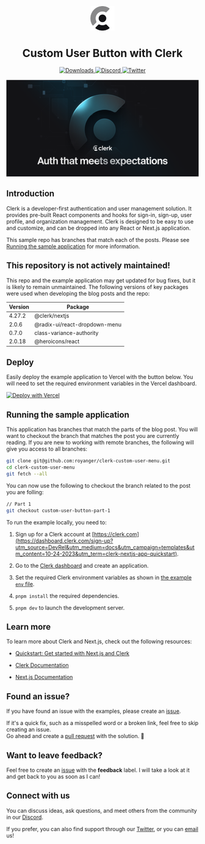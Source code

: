 <p align="center">
  <a href="https://clerk.com?utm_source=github&utm_medium=clerk_docs" target="_blank" rel="noopener noreferrer">
    <picture>
      <source media="(prefers-color-scheme: dark)" srcset="./public/light-logo.png">
      <img alt="Clerk Logo for light background" src="./public/dark-logo.png" height="64">
    </picture>
  </a>
  <br />
</p>
<div align="center">
  <h1>
    Custom User Button with Clerk
  </h1>  
  <a href="https://www.npmjs.com/package/@clerk/clerk-js">
    <img alt="Downloads" src="https://img.shields.io/npm/dm/@clerk/clerk-js" />
  </a>
  <a href="https://discord.com/invite/b5rXHjAg7A">
    <img alt="Discord" src="https://img.shields.io/discord/856971667393609759?color=7389D8&label&logo=discord&logoColor=ffffff" />
  </a>
  <a href="https://twitter.com/clerkdev">
    <img alt="Twitter" src="https://img.shields.io/twitter/url.svg?label=%40clerkdev&style=social&url=https%3A%2F%2Ftwitter.com%2Fclerkdev" />
  </a> 
  <br />
  <br />
  <img alt="Clerk Hero Image" src="./public/hero.png">
</div>

## Introduction

Clerk is a developer-first authentication and user management solution. It provides pre-built React components and hooks for sign-in, sign-up, user profile, and organization management. Clerk is designed to be easy to use and customize, and can be dropped into any React or Next.js application.

This sample repo has branches that match each of the posts. Please see [Running the sample application](#running-the-sample-application) for more information. 

## This repository is not actively maintained!

This repo and the example application may get updated for bug fixes, but it is likely to remain unmaintained. The following versions of key packages were used when developing the blog posts and the repo:

| Version | Package |
| ------- | ------- |
| 4.27.2 | @clerk/nextjs |
| 2.0.6 | @radix-ui/react-dropdown-menu |
| 0.7.0 |class-variance-authority |
| 2.0.18 |@heroicons/react |


## Deploy

Easily deploy the example application to Vercel with the button below. You will need to set the required environment variables in the Vercel dashboard.

[![Deploy with Vercel](https://vercel.com/button)](https://vercel.com/new/clone?repository-url=https%3A%2F%2Fgithub.com%2Fclerkinc%2Fclerk-nextjs-app-quickstart&env=NEXT_PUBLIC_CLERK_PUBLISHABLE_KEY,CLERK_SECRET_KEY&envDescription=Clerk%20API%20keys&envLink=https%3A%2F%2Fclerk.com%2Fdocs%2Fquickstart%2Fnextjs&redirect-url=https%3A%2F%2Fclerk.com%2Fdocs%2Fquickstart%2Fnextjs)

## Running the sample application

This application has branches that match the parts of the blog post. You will want to checkout the branch that matches the post you are currently reading. If you are new to working with remote branches, the following will give you access to all branches:

```bash
git clone git@github.com:royanger/clerk-custom-user-menu.git
cd clerk-custom-user-menu
git fetch --all
```
You can now use the following to checkout the branch related to the post you are folling:

```bash
// Part 1
git checkout custom-user-button-part-1
```

To run the example locally, you need to:

1. Sign up for a Clerk account at [https://clerk.com](https://dashboard.clerk.com/sign-up?utm_source=DevRel&utm_medium=docs&utm_campaign=templates&utm_content=10-24-2023&utm_term=clerk-nextjs-app-quickstart).

2. Go to the [Clerk dashboard](https://dashboard.clerk.com?utm_source=DevRel&utm_medium=docs&utm_campaign=templates&utm_content=10-24-2023&utm_term=clerk-nextjs-app-quickstart) and create an application.

3. Set the required Clerk environment variables as shown in [the example `env` file](./.env.local.example).

4. `pnpm install` the required dependencies.

5. `pnpm dev` to launch the development server.


## Learn more

To learn more about Clerk and Next.js, check out the following resources:

- [Quickstart: Get started with Next.js and Clerk](https://clerk.com/docs/quickstarts/nextjs?utm_source=DevRel&utm_medium=docs&utm_campaign=templates&utm_content=10-24-2023&utm_term=clerk-nextjs-app-quickstart)

- [Clerk Documentation](https://clerk.com/docs?utm_source=DevRel&utm_medium=docs&utm_campaign=templates&utm_content=10-24-2023&utm_term=clerk-nextjs-app-quickstart)
- [Next.js Documentation](https://nextjs.org/docs)

## Found an issue?

If you have found an issue with the examples, please create an [issue](https://github.com/royanger/clerk-custom-user-menu/issues).

If it's a quick fix, such as a misspelled word or a broken link, feel free to skip creating an issue.  
Go ahead and create a [pull request](https://github.com/royanger/clerk-custom-user-menu/pulls) with the solution. :rocket:

## Want to leave feedback?

Feel free to create an [issue](https://github.com/royanger/clerk-custom-user-menu/issues) with the **feedback** label. I will take a look at it and get back to you as soon as I can!

## Connect with us

You can discuss ideas, ask questions, and meet others from the community in our [Discord](https://discord.com/invite/b5rXHjAg7A).

If you prefer, you can also find support through our [Twitter](https://twitter.com/ClerkDev), or you can [email](mailto:support@clerk.dev) us!
